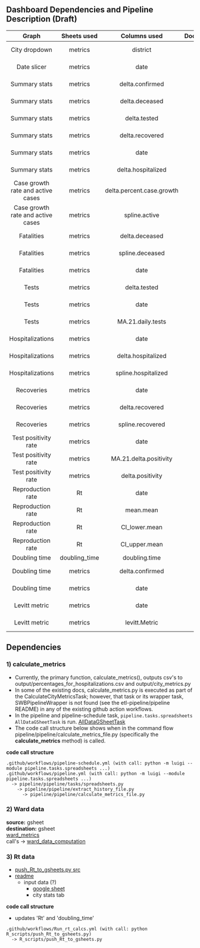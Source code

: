 ## Dashboard Dependencies and Pipeline Description (Draft)

|               Graph               |  Sheets used  |        Columns used       | Documented | Code                                      |Source|Action|
|:---------------------------------:|:-------------:|:-------------------------:|:----------:|:-----------------------------------------:|:---|:---|
|           City dropdown           |    metrics    |          district         |     n/a    |pipeline/pipeline/extract_history_file.py|covid19india API|LuigiPipelineSchedule/Manual|
|            Date slicer            |    metrics    |            date           |     n/a    |pipeline/pipeline/extract_history_file.py|covid19india API|LuigiPipelineSchedule/Manual|
|           Summary stats           |    metrics    |      delta.confirmed      |     n/a    |pipeline/pipeline/calculate_metrics_file.py|covid19india API|LuigiPipelineSchedule/Manual|
|           Summary stats           |    metrics    |       delta.deceased      |     n/a    |pipeline/pipeline/calculate_metrics_file.py|covid19india API|LuigiPipelineSchedule/Manual|
|           Summary stats           |    metrics    |        delta.tested       |     n/a    |pipeline/pipeline/calculate_metrics_file.py|covid19india API|LuigiPipelineSchedule/Manual|
|           Summary stats           |    metrics    |      delta.recovered      |     n/a    |pipeline/pipeline/calculate_metrics_file.py|covid19india API|LuigiPipelineSchedule/Manual|
|           Summary stats           |    metrics    |            date           |     n/a    |pipeline/pipeline/extract_history_file.py|covid19india API|LuigiPipelineSchedule/Manual|
|           Summary stats           |    metrics    |     delta.hospitalized    |     n/a    |pipeline/pipeline/calculate_metrics_file.py|covid19india API|LuigiPipelineSchedule/Manual|
| Case growth rate and active cases |    metrics    | delta.percent.case.growth |     n/a    |pipeline/pipeline/calculate_metrics_file.py|covid19india API|LuigiPipelineSchedule/Manual|
| Case growth rate and active cases |    metrics    |       spline.active       |     n/a    |pipeline/pipeline/calculate_metrics_file.py|covid19india API|LuigiPipelineSchedule/Manual|
|             Fatalities            |    metrics    |       delta.deceased      |     n/a    |pipeline/pipeline/calculate_metrics_file.py|covid19india API|LuigiPipelineSchedule/Manual|
|             Fatalities            |    metrics    |      spline.deceased      |     n/a    |pipeline/pipeline/calculate_metrics_file.py|covid19india API|LuigiPipelineSchedule/Manual|
|             Fatalities            |    metrics    |            date           |     n/a    |pipeline/pipeline/extract_history_file.py|covid19india API|LuigiPipelineSchedule/Manual|
|               Tests               |    metrics    |        delta.tested       |     n/a    |pipeline/pipeline/calculate_metrics_file.py|covid19india API|LuigiPipelineSchedule/Manual|
|               Tests               |    metrics    |            date           |     n/a    |pipeline/pipeline/extract_history_file.py|covid19india API|LuigiPipelineSchedule/Manual|
|               Tests               |    metrics    |     MA.21.daily.tests     |     n/a    |pipeline/pipeline/calculate_metrics_file.py|covid19india API|LuigiPipelineSchedule/Manual|
|          Hospitalizations         |    metrics    |            date           |     n/a    |pipeline/pipeline/extract_history_file.py|covid19india API|LuigiPipelineSchedule/Manual|
|          Hospitalizations         |    metrics    |     delta.hospitalized    |     n/a    |pipeline/pipeline/calculate_metrics_file.py|covid19india API|LuigiPipelineSchedule/Manual|
|          Hospitalizations         |    metrics    |    spline.hospitalized    |     n/a    |pipeline/pipeline/calculate_metrics_file.py|covid19india API|LuigiPipelineSchedule/Manual|
|             Recoveries            |    metrics    |            date           |     n/a    |pipeline/pipeline/extract_history_file.py|covid19india API|LuigiPipelineSchedule/Manual|
|             Recoveries            |    metrics    |      delta.recovered      |     n/a    |pipeline/pipeline/calculate_metrics_file.py|covid19india API|LuigiPipelineSchedule/Manual|
|             Recoveries            |    metrics    |      spline.recovered     |     n/a    |pipeline/pipeline/calculate_metrics_file.py|covid19india API|LuigiPipelineSchedule/Manual|
|        Test positivity rate       |    metrics    |            date           |     n/a    |pipeline/pipeline/calculate_metrics_file.py|covid19india API|LuigiPipelineSchedule/Manual|
|        Test positivity rate       |    metrics    |   MA.21.delta.positivity  |     n/a    |pipeline/pipeline/calculate_metrics_file.py|covid19india API|LuigiPipelineSchedule/Manual|
|        Test positivity rate       |    metrics    |      delta.positivity     |     n/a    |pipeline/pipeline/calculate_metrics_file.py|covid19india API|LuigiPipelineSchedule/Manual|
|         Reproduction rate         |       Rt      |            date           |     n/a    |R_scripts/push_Rt_to_gsheets.py |?|R_proc|
|         Reproduction rate         |       Rt      |         mean.mean         |     n/a    |R_scripts/push_Rt_to_gsheets.py |?|R_proc|
|         Reproduction rate         |       Rt      |       CI_lower.mean       |     n/a    |R_scripts/push_Rt_to_gsheets.py |?|R_proc|
|         Reproduction rate         |       Rt      |       CI_upper.mean       |     n/a    |R_scripts/push_Rt_to_gsheets.py |?|R_proc|
|           Doubling time           | doubling_time |       doubling.time       |     n/a    |R_scripts/push_Rt_to_gsheets.py |?|R_proc|
|           Doubling time           |    metrics    |      delta.confirmed      |     n/a    |pipeline/pipeline/calculate_metrics_file.py|covid19india API|LuigiPipelineSchedule/Manual|
|           Doubling time           |    metrics    |            date           |     n/a    |pipeline/pipeline/extract_history_file.py|covid19india API|LuigiPipelineSchedule/Manual|
|           Levitt metric           |    metrics    |            date           |     n/a    |pipeline/pipeline/extract_history_file.py|covid19india API|LuigiPipelineSchedule/Manual|
|           Levitt metric           |    metrics    |       levitt.Metric       |     n/a    |pipeline/pipeline/calculate_metrics_file.py|covid19india API|LuigiPipelineSchedule/Manual|


## Dependencies

### 1) calculate_metrics

- Currently, the primary function, calculate_metrics(), outputs csv's to output/percentages_for_hospitalizations.csv and
  output/city_metrics.py
- In some of the existing docs, calculate_metrics.py is executed as part of the
  CalculateCityMetricsTask; however, that task or its wrapper task, SWBPipelineWrapper is not found (see the
  etl-pipeline/pipeline README) in any of the existing github action workflows.
- In the pipeline and pipeline-schedule task, `pipeline.tasks.spreadsheets AllDataGSheetTask` is
  run. [AllDataGSheetTask](https://github.com/swb-ief/etl-pipeline/blob/6e1096d0b170103504e68df71e4c849f2abe3188/pipeline/pipeline/tasks/spreadsheets.py#L32)
- The code call structure below shows when in the command flow pipeline/pipeline/calculate_metrics_file.py (specifically the **calculate_metrics** method) is called.


**code call structure**
```
.github/workflows/pipeline-schedule.yml (with call: python -m luigi --module pipeline.tasks.spreadsheets ...)
.github/workflows/pipeline.yml (with call: python -m luigi --module pipeline.tasks.spreadsheets ...)
  -> pipeline/pipeline/tasks/spreadsheets.py
    -> pipeline/pipeline/extract_history_file.py
      -> pipeline/pipeline/calculate_metrics_file.py
```


### 2) Ward data

**source:** gsheet <br />
**destination:** gsheet <br />
[ward_metrics](https://github.com/swb-ief/etl-pipeline/blob/master/pipeline/pipeline/ward_metrics.py) <br />
call's
-> [ward_data_computation](https://github.com/swb-ief/etl-pipeline/blob/master/pipeline/pipeline/ward_data_computation.py)

### 3) Rt data
- [push_Rt_to_gsheets.py src](https://github.com/swb-ief/etl-pipeline/blob/6e1096d0b170103504e68df71e4c849f2abe3188/R_scripts/push_Rt_to_gsheets.py)
- [readme](https://github.com/swb-ief/etl-pipeline/blob/827dbaca2676533e235232feedb83ab96b6077ac/README.md)
    - input data (?)
        - [google sheet](https://docs.google.com/spreadsheets/d/1HeTZKEXtSYFDNKmVEcRmF573k2ZraDb6DzgCOSXI0f0/edit#gid=0)
        - city stats tab

**code call structure**
- updates 'Rt' and 'doubling_time'
```
.github/workflows/Run_rt_calcs.yml (with call: python R_scripts/push_Rt_to_gsheets.py)
  -> R_scripts/push_Rt_to_gsheets.py
```


